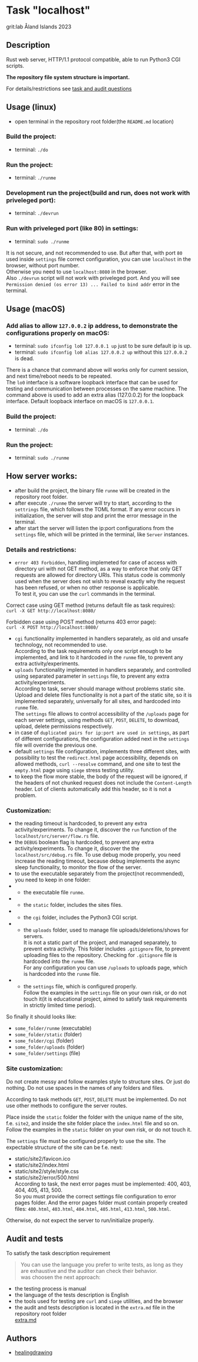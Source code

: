 # Task "localhost"
grit:lab Åland Islands 2023

## Description
Rust web server, HTTP/1.1 protocol compatible, able to run Python3 CGI scripts.  

**The repository file system structure is important.**  

For details/restrictions see [task and audit questions](https://github.com/01-edu/public/tree/master/subjects/localhost)

## Usage (linux)
- open terminal in the repository root folder(the `README.md` location)

### Build the project:
- terminal: `./do`

### Run the project:
- terminal: `./runme`

### Development run the project(build and run, does not work with priveleged port):
- terminal: `./devrun`

### Run with priveleged port (like 80) in settings:  
- terminal: `sudo ./runme`  

It is not secure, and not recommended to use. But after that, with port `80` used inside `settings` file correct configuration, you can use `localhost` in the browser, without port number.  
Otherwise you need to use `localhost:8080` in the browser.  
Also `./devrun` script will not work with priveleged port. And you will see `Permission denied (os error 13) ... Failed to bind addr` error in the terminal.

## Usage (macOS)

### Add alias to allow `127.0.0.2` ip address, to demonstrate the configurations properly on macOS:
- terminal: `sudo ifconfig lo0 127.0.0.1 up` just to be sure default ip is up.  
- terminal: `sudo ifconfig lo0 alias 127.0.0.2 up`  without this `127.0.0.2` is dead.  

There is a chance that command above will works only for current session, and next time/reboot needs to be repeated.  
The `lo0` interface is a software loopback interface that can be used for testing and communication between processes on the same machine. The command above is used to add an extra alias (127.0.0.2) for the loopback interface. Default loopback interface on macOS is `127.0.0.1`.  

### Build the project:
- terminal: `./do`  

### Run the project:
- terminal: `sudo ./runme`  

## How server works:

- after build the project, the binary file `runme` will be created in the repository root folder.
- after execute `./runme` the server will try to start, according to the `settrings` file, which follows the TOML format. If any error occurs in initialization, the server will stop and print the error message in the terminal.
- after start the server will listen the ip:port configurations from the `settings` file, which will be printed in the terminal, like `Server` instances.

### Details and restrictions:

- `error 403 Forbidden`,  handling implemeted for case of access with directory uri with not GET method, as a way to enforce that only GET requests are allowed for directory URIs. This status code is commonly used when the server does not wish to reveal exactly why the request has been refused, or when no other response is applicable.  
To test it, you can use the `curl` commands in the terminal.  

Correct case using GET method (returns default file as task requires):  
`
curl -X GET http://localhost:8080/
`  

Forbidden case using POST method (returns 403 error page):  
`
curl -X POST http://localhost:8080/
`
- `cgi` functionality implemented in handlers separately, as old and unsafe technology, not recommended to use.  
According to the task requirements only one script enough to be implemented, and link to it hardcoded in the `runme` file, to prevent any extra activity/experiments.  
- `uploads` functionality implemented in handlers separately, and controlled using separated parameter in `settings` file, to prevent any extra activity/experiments.  
According to task, server should manage without problems static site.
Upload and delete files functionality is not a part of the static site, so it is implemented separately, universally for all sites, and hardcoded into `runme` file.  
The `settings` file allows to control accessibility of the `/uploads` page for each server settings, using methods `GET`, `POST`, `DELETE`, to download, upload, delete permissions respectively.  
- in case of `duplicated pairs for ip:port are used in settings`, as part of different configurations, the configuration added next in the `settings` file will override the previous one.  
- default `settings` file configuration, implements three different sites, with possibility to test the `redirect.html` page accessibility, depends on allowed methods, `curl --resolve` command, and one site to test the `empty.html` page using `siege` stress testing utility.  
- to keep the flow more stable, the body of the request will be ignored, if the headers of not chunked request does not include the `Content-Length` header.  Lot of clients automatically add this header, so it is not a problem.  

### Customization:

- the reading timeout is hardcoded, to prevent any extra activity/experiments. To change it, discover the `run` function of the `localhost/src/server/flow.rs` file.  
- the `DEBUG` boolean flag is hardcoded, to prevent any extra activity/experiments. To change it, discover the the `localhost/src/debug.rs` file. To use debug mode properly, you need increase the reading timeout, because debug implements the async sleep functionality, to monitor the flow of the server.  
- to use the executable separately from the project(not recommended), you need to keep in one folder:
- - the executable file `runme`.  
- - the `static` folder, includes the sites files.  
- - the `cgi` folder, includes the Python3 CGI script.  
- - the `uploads` folder, used to manage file uploads/deletions/shows for servers.  
It is not a static part of the project, and managed separately, to prevent extra activity. This folder includes `.gitignore` file, to prevent uploading files to the repository. Checking for `.gitignore` file is hardcoded into the `runme` file.  
For any configuration you can use `/uploads` to uploads page, which is hardcoded into the `runme` file.
- - the `settings` file, which is configured properly.  
Follow the examples in the `settings` file on your own risk, or do not touch it(it is educational project, aimed to satisfy task requirements in strictly limited time period).  

So finally it should looks like:
- `some_folder/runme` (executable)
- `some_folder/static` (folder)
- `some_folder/cgi` (folder)
- `some_folder/uploads` (folder)
- `some_folder/settings` (file)

### Site customization:

Do not create messy and follow examples style to structure sites. Or just do nothing.
Do not use spaces in the names of any folders and files.  

According to task methods `GET`, `POST`, `DELETE` must be implemented. 
Do not use other methods to configure the server routes.  

Place inside the `static` folder the folder with the unique name of the site, f.e. `site2`, and inside the site folder place the `index.html` file and so on.  
Follow the examples in the `static` folder on your own risk, or do not touch it.  

The `settings` file must be configured properly to use the site.
The expectable structure of the site can be f.e. next:
- static/site2/favicon.ico
- static/site2/index.html
- static/site2/style/style.css
- static/site2/error/500.html  
According to task, the next error pages must be implemented: 400, 403, 404, 405, 413, 500.  
So you must provide the correct settings file configuration to error pages folder. And the error pages folder must contain properly created files: `400.html`, `403.html`, `404.html`, `405.html`, `413.html`, `500.html`.  

Otherwise, do not expect the server to run/initialize properly.  

## Audit and tests
To satisfy the task description requirement
> You can use the language you prefer to write tests, as long as they are exhaustive and the auditor can check their behavior.  
was choosen the next approach:  
- the testing process is manual
- the language of the tests description is English
- the tools used for testing are `curl` and `siege` utilities, and the browser
- the audit and tests description is located in the `extra.md` file in the repository root folder  
[extra.md](extra.md)  

## Authors
- [healingdrawing](https://healingdrawing.github.io)
